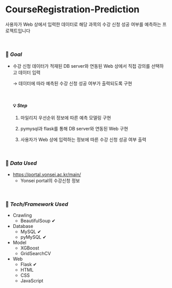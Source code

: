# CourseRegistration-Prediction

사용자가 Web 상에서 입력한 데이터로 해당 과목의 수강 신청 성공 여부를 예측하는 프로젝트입니다

<br>

### 🚩 *Goal*

- 수강 신청 데이터가 적재된 DB server와 연동된 Web 상에서 직접 강의를 선택하고 데이터 입력

  → 데이터에 따라 예측된 수강 신청 성공 여부가 출력되도록 구현

  <br>
  
  #### 💡 *Step*
  
  1. 마일리지 우선순위 정보에 따른 예측 모델링 구현
  
   	2. pymysql과 flask를 통해 DB server와 연동된 Web 구현
   	3. 사용자가 Web 상에 입력하는 정보에 따른 수강 신청 성공 여부 출력

<br>

### 📁 *Data Used*

- https://portal.yonsei.ac.kr/main/
  - Yonsei portal의 수강신청 정보

<br>

### 🔑 *Tech/Framework Used*

- Crawling
  - BeautifulSoup ✔
- Database
  - MySQL ✔
  - pyMySQL ✔
- Model
  - XGBoost
  - GridSearchCV
- Web
  - Flask ✔
  - HTML
  - CSS
  - JavaScript
